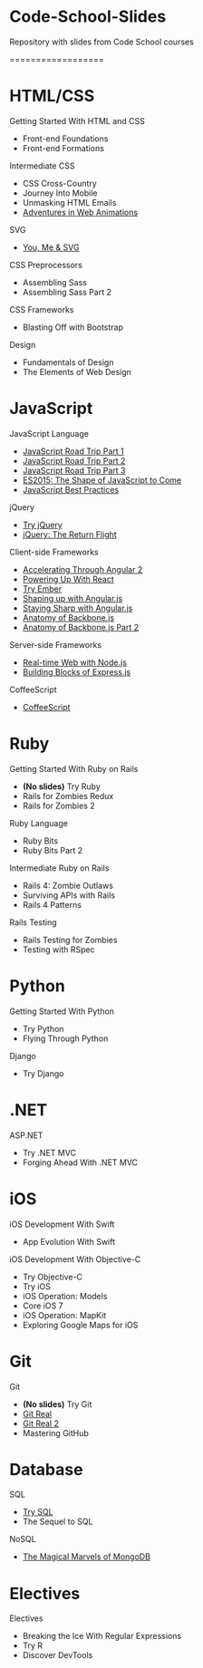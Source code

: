 # Code-School-Slides
Repository with slides from Code School courses

==================
# HTML/CSS
Getting Started With HTML and CSS

- Front-end Foundations
- Front-end Formations

Intermediate CSS

- CSS Cross-Country
- Journey Into Mobile
- Unmasking HTML Emails
- [Adventures in Web Animations](https://github.com/WispProxy/Code-School-Slides/blob/develop/Slides/HTML_CSS/Intermediate%20CSS/CodeSchool-AdventuresInWebAnimations.pdf)

SVG

- [You, Me & SVG](https://github.com/WispProxy/Code-School-Slides/blob/develop/Slides/HTML_CSS/SVG/CodeSchool-YouMeSvg.pdf)

CSS Preprocessors

- Assembling Sass
- Assembling Sass Part 2

CSS Frameworks

- Blasting Off with Bootstrap

Design

- Fundamentals of Design
- The Elements of Web Design

# JavaScript

JavaScript Language

- [JavaScript Road Trip Part 1](https://github.com/WispProxy/Code-School-Slides/blob/develop/Slides/JavaScript/JavaScript%20Language/js1.pdf)
- [JavaScript Road Trip Part 2](https://github.com/WispProxy/Code-School-Slides/blob/develop/Slides/JavaScript/JavaScript%20Language/js2.pdf)
- [JavaScript Road Trip Part 3](https://github.com/WispProxy/Code-School-Slides/blob/develop/Slides/JavaScript/JavaScript%20Language/js3.pdf)
- [ES2015: The Shape of JavaScript to Come](https://github.com/WispProxy/Code-School-Slides/blob/develop/Slides/JavaScript/JavaScript%20Language/all-levels.pdf)
- [JavaScript Best Practices](https://github.com/WispProxy/Code-School-Slides/blob/develop/Slides/JavaScript/JavaScript%20Language/JSBP_full.pdf)

jQuery

- [Try jQuery](https://github.com/WispProxy/Code-School-Slides/blob/develop/Slides/JavaScript/jQuery/codeschool_try_jquery.pdf)
- [jQuery: The Return Flight](https://github.com/WispProxy/Code-School-Slides/blob/develop/Slides/JavaScript/jQuery/jquery-part2.pdf)

Client-side Frameworks

- [Accelerating Through Angular 2](https://github.com/WispProxy/Code-School-Slides/blob/develop/Slides/JavaScript/Client-side%20Frameworks/CodeSchool-AcceleratingThroughAngular2.pdf)
- [Powering Up With React](https://github.com/WispProxy/Code-School-Slides/blob/develop/Slides/JavaScript/Client-side%20Frameworks/CodeSchool-PoweringUpWithReact.pdf)
- [Try Ember](https://github.com/WispProxy/Code-School-Slides/blob/develop/Slides/JavaScript/Client-side%20Frameworks/CodeSchool-TryEmber.pdf)
- [Shaping up with Angular.js](https://github.com/WispProxy/Code-School-Slides/blob/develop/Slides/JavaScript/Client-side%20Frameworks/level01-05.pdf)
- [Staying Sharp with Angular.js](https://github.com/WispProxy/Code-School-Slides/blob/develop/Slides/JavaScript/Client-side%20Frameworks/angular2-full-small.pdf)
- [Anatomy of Backbone.js](https://github.com/WispProxy/Code-School-Slides/blob/develop/Slides/JavaScript/Client-side%20Frameworks/The_Anatomy_of_BackboneJS.pdf)
- [Anatomy of Backbone.js Part 2](https://github.com/WispProxy/Code-School-Slides/blob/develop/Slides/JavaScript/Client-side%20Frameworks/backbone2.pdf)

Server-side Frameworks

- [Real-time Web with Node.js](https://github.com/WispProxy/Code-School-Slides/blob/develop/Slides/JavaScript/Server-side%20Frameworks/node-all-levels.pdf)
- [Building Blocks of Express.js](https://github.com/WispProxy/Code-School-Slides/blob/develop/Slides/JavaScript/Server-side%20Frameworks/express-all-levels.pdf)

CoffeeScript

- [CoffeeScript](https://github.com/WispProxy/Code-School-Slides/blob/develop/Slides/JavaScript/CoffeeScript/coffeescript_slides.pdf)

# Ruby

Getting Started With Ruby on Rails

- **(No slides)** Try Ruby
- Rails for Zombies Redux
- Rails for Zombies 2

Ruby Language

- Ruby Bits
- Ruby Bits Part 2

Intermediate Ruby on Rails

- Rails 4: Zombie Outlaws
- Surviving APIs with Rails
- Rails 4 Patterns

Rails Testing

- Rails Testing for Zombies
- Testing with RSpec

# Python

Getting Started With Python

- Try Python
- Flying Through Python

Django

- Try Django

# .NET

ASP.NET

- Try .NET MVC
- Forging Ahead With .NET MVC

# iOS

iOS Development With Swift

- App Evolution With Swift

iOS Development With Objective-C

- Try Objective-C
- Try iOS
- iOS Operation: Models
- Core iOS 7
- iOS Operation: MapKit
- Exploring Google Maps for iOS

# Git

Git

- **(No slides)** Try Git
- [Git Real](https://github.com/WispProxy/Code-School-Slides/blob/develop/Slides/Git/Git/git_real_slides.pdf)
- [Git Real 2](https://github.com/WispProxy/Code-School-Slides/blob/develop/Slides/Git/Git/git_real_2_full_deck.pdf)
- Mastering GitHub

# Database

SQL

- [Try SQL](https://github.com/WispProxy/Code-School-Slides/blob/develop/Slides/)
- The Sequel to SQL

NoSQL

- [The Magical Marvels of MongoDB](https://github.com/WispProxy/Code-School-Slides/blob/develop/Slides/)

# Electives

Electives

- Breaking the Ice With Regular Expressions
- Try R
- Discover DevTools
